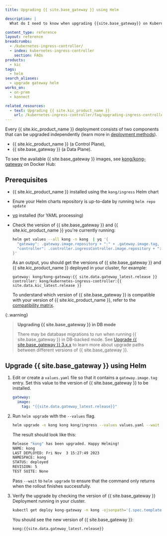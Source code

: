 ```yaml
---
title: Upgrading {{ site.base_gateway }} using Helm

description: |
  What do I need to know when upgrading {{site.base_gateway}} on Kubernetes? DB-backed mode vs DB-less

content_type: reference
layout: reference
breadcrumbs:
  - /kubernetes-ingress-controller/
  - index: kubernetes-ingress-controller
    section: FAQs
products:
  - kic
tags: 
  - helm
search_aliases: 
  - upgrade gateway helm
works_on:
  - on-prem
  - konnect

related_resources:
  - text: Upgrading {{ site.kic_product_name }}
    url: /kubernetes-ingress-controller/faq/upgrading-ingress-controller/
---
```


Every {{ site.kic_product_name }} deployment consists of two components that can be upgraded independently (learn more in [deployment methods](/index/kubernetes-ingress-controller/#deployment-topologies)).

- {{ site.kic_product_name }} (a Control Plane),
- {{ site.base_gateway }} (a Data Plane).

To see the available {{ site.base_gateway }} images, see [kong/kong-gateway](https://hub.docker.com/r/kong/kong-gateway/tags) on Docker Hub:

## Prerequisites

- {{ site.kic_product_name }} installed using the `kong/ingress` Helm chart
- Enure your Helm charts repository is up-to-date by running `helm repo update`
- [yq](https://github.com/mikefarah/yq) installed (for YAML processing)
- Check the version of {{ site.base_gateway }} and {{ site.kic_product_name }} you're currently running:

   ```bash
   helm get values --all kong -n kong  | yq '{
     "gateway": .gateway.image.repository + ":" + .gateway.image.tag,
     "controller": .controller.ingressController.image.repository + ":" + .controller.ingressController.image.tag
   }'
   ```

   As an output, you should get the versions of {{ site.base_gateway }} and {{ site.kic_product_name }} deployed in your cluster, for example:

   ```text
   gateway: kong/kong-gateway:{{ site.data.gateway_latest.release }}
   controller: kong/kubernetes-ingress-controller:{{ site.data.kic_latest.release }}
   ```

    To understand which version of {{ site.base_gateway }} is compatible with your version of {{ site.kic_product_name }}, refer to the [compatibility matrix](/kubernetes-ingress-controller/version-compatibility/#kong-gateway).

{:.warning}
>  **Upgrading {{ site.base_gateway }} in DB mode**
>
> There may be database migrations to run when running {{ site.base_gateway }} in DB-backed mode.
> See [Upgrade {{ site.base_gateway }} 3.x.x](/gateway/upgrade/) to learn more about upgrade paths between different versions of {{ site.base_gateway }}.

## Upgrade {{ site.base_gateway }} using Helm

1. Edit or create a `values.yaml` file so that it contains a `gateway.image.tag` entry. Set this value to the version of {{ site.base_gateway }} to be installed.

    ```yaml
    gateway:
      image:
        tag: "{{site.data.gateway_latest.release}}"
    ```

1. Run `helm upgrade` with the `--values` flag.

    ```bash
    helm upgrade -n kong kong kong/ingress --values values.yaml --wait
    ```

    The result should look like this:
    
    ```bash
    Release "kong" has been upgraded. Happy Helming!
    NAME: kong
    LAST DEPLOYED: Fri Nov  3 15:27:49 2023
    NAMESPACE: kong
    STATUS: deployed
    REVISION: 5
    TEST SUITE: None
    ```

    Pass `--wait` to `helm upgrade` to ensure that the command only returns when the rollout finishes successfully. 

1. Verify the upgrade by checking the version of {{ site.base_gateway }} Deployment running in your cluster.

    ```bash
    kubectl get deploy kong-gateway -n kong -ojsonpath='{.spec.template.spec.containers[0].image}'
    ```

    You should see the new version of {{ site.base_gateway }}:

    ```bash
    kong:{{site.data.gateway_latest.release}}
    ```